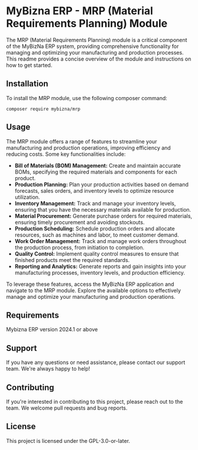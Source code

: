 # MyBizna ERP - MRP (Material Requirements Planning) Module
The MRP (Material Requirements Planning) module is a critical component of the MyBizNa ERP system, providing comprehensive functionality for managing and optimizing your manufacturing and production processes. This readme provides a concise overview of the module and instructions on how to get started.

## Installation 
To install the MRP module, use the following composer command:
```
composer require mybizna/mrp
```

## Usage
The MRP module offers a range of features to streamline your manufacturing and production operations, improving efficiency and reducing costs. Some key functionalities include:

 - **Bill of Materials (BOM) Management:** Create and maintain accurate BOMs, specifying the required materials and components for each product.
 - **Production Planning:** Plan your production activities based on demand forecasts, sales orders, and inventory levels to optimize resource utilization.
 - **Inventory Management:** Track and manage your inventory levels, ensuring that you have the necessary materials available for production.
 - **Material Procurement:** Generate purchase orders for required materials, ensuring timely procurement and avoiding stockouts.
 - **Production Scheduling:** Schedule production orders and allocate resources, such as machines and labor, to meet customer demand.
 - **Work Order Management:** Track and manage work orders throughout the production process, from initiation to completion.
 - **Quality Control:** Implement quality control measures to ensure that finished products meet the required standards.
 - **Reporting and Analytics:** Generate reports and gain insights into your manufacturing processes, inventory levels, and production efficiency.

To leverage these features, access the MyBizNa ERP application and navigate to the MRP module. Explore the available options to effectively manage and optimize your manufacturing and production operations.

## Requirements
Mybizna ERP version 2024.1 or above

## Support
If you have any questions or need assistance, please contact our support team. We're always happy to help!

## Contributing
If you're interested in contributing to this project, please reach out to the team. We welcome pull requests and bug reports.

## License
This project is licensed under the GPL-3.0-or-later.
